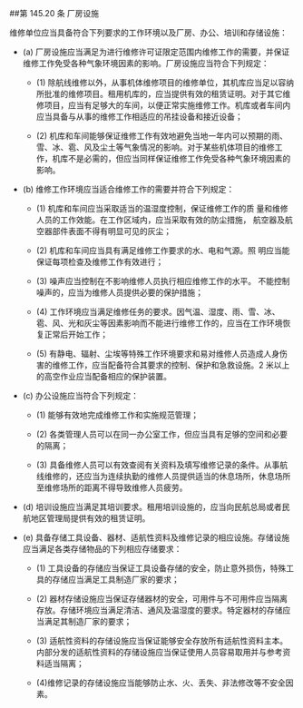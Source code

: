 ##第 145.20 条 厂房设施 

维修单位应当具备符合下列要求的工作环境以及厂房、办公、培训和存储设施：

- (a) 厂房设施应当满足为进行维修许可证限定范围内维修工作的需要，并保证维修工作免受各种气象环境因素的影响。厂房设施应当符合下列规定：

  + (1)   除航线维修以外，从事机体维修项目的维修单位，其机库应当足以容纳所批准的维修项目。租用机库的，应当提供有效的租赁证明。对于其它维修项目，应当有足够大的车间，以便正常实施维修工作。机库或者车间内应当具备与从事的维修工作相适应的吊挂设备和接近设备；

  + (2)   机库和车间能够保证维修工作有效地避免当地一年内可以预期的雨、雪、冰、雹、风及尘土等气象情况的影响。对于某些机体项目的维修工作，机库不是必需的，但应当同样保证维修工作免受各种气象环境因素的影响。

- (b)  维修工作环境应当适合维修工作的需要并符合下列规定：
 
  + (1)   机库和车间应当采取适当的温湿度控制，保证维修工作的质 量和维修人员的工作效能。在工作区域内，应当采取有效的防尘措施， 航空器及航空器部件表面不得有明显可见的灰尘；

  + (2)   机库和车间应当具有满足维修工作要求的水、电和气源。照 明应当能保证每项检查及维修工作有效进行；

  + (3)   噪声应当控制在不影响维修人员执行相应维修工作的水平。 不能控制噪声的，应当为维修人员提供必要的保护措施；

  + (4)   工作环境应当满足维修任务的要求。因气温、湿度、雨、雪、冰、雹、风、光和灰尘等因素影响而不能进行维修工作的，应当在工作环境恢复正常后开始工作；

  + (5)   有静电、辐射、尘埃等特殊工作环境要求和易对维修人员造成人身伤害的维修工作，应当配备符合其要求的控制、保护和急救设施。2 米以上的高空作业应当配备相应的保护装置。

- (c) 办公设施应当符合下列规定：

  + (1)   能够有效地完成维修工作和实施规范管理；

  + (2)   各类管理人员可以在同一办公室工作，但应当具有足够的空间和必要的隔离；

  + (3)   具备维修人员可以有效查阅有关资料及填写维修记录的条件。从事航线维修的，还应当为连续执勤的维修人员提供适当的休息场所，休息场所至维修场所的距离不得导致维修人员疲劳。

- (d)  培训设施应当满足其培训要求。租用培训设施的，应当向民航总局或者民航地区管理局提供有效的租赁证明。

- (e)   具备存储工具设备、器材、适航性资料及维修记录的相应设施。存储设施应当满足各类存储物品的下列相应存储要求：

  + (1)   工具设备的存储应当保证工具设备存储的安全，防止意外损伤，特殊工具的存储应当满足工具制造厂家的要求；

  + (2)   器材存储设施应当保证存储器材的安全，可用件与不可用件应当隔离存放。存储环境应当满足清洁、通风及温湿度的要求。特定器材的存储应当满足其制造厂家的要求；

  + (3)   适航性资料的存储设施应当保证能够安全存放所有适航性资料主本。内部分发的适航性资料的存储设施应当保证使用人员容易取用并与参考资料适当隔离；

  + (4)维修记录的存储设施应当能够防止水、火、丢失、非法修改等不安全因素。
